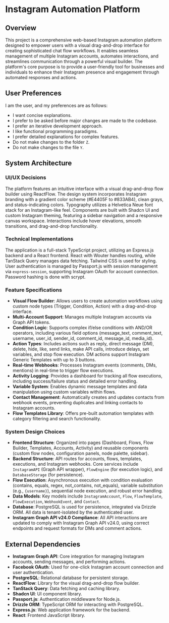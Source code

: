 # Instagram Automation Platform

## Overview
This project is a comprehensive web-based Instagram automation platform designed to empower users with a visual drag-and-drop interface for creating sophisticated chat flow workflows. It enables seamless management of multiple Instagram accounts, automates interactions, and streamlines communication through a powerful visual builder. The platform's core purpose is to provide a user-friendly tool for businesses and individuals to enhance their Instagram presence and engagement through automated responses and actions.

## User Preferences
I am the user, and my preferences are as follows:
- I want concise explanations.
- I prefer to be asked before major changes are made to the codebase.
- I prefer an iterative development approach.
- I like functional programming paradigms.
- I prefer detailed explanations for complex features.
- Do not make changes to the folder `Z`.
- Do not make changes to the file `Y`.

## System Architecture

### UI/UX Decisions
The platform features an intuitive interface with a visual drag-and-drop flow builder using ReactFlow. The design system incorporates Instagram branding with a gradient color scheme (#E4405F to #833AB4), clean grays, and status-indicating colors. Typography utilizes a Helvetica Neue font stack for an Instagram-like feel. Components are built with Shadcn UI and custom Instagram theming, featuring a sidebar navigation and a responsive canvas workspace. Interactions include hover elevations, smooth transitions, and drag-and-drop functionality.

### Technical Implementations
The application is a full-stack TypeScript project, utilizing an Express.js backend and a React frontend. React with Wouter handles routing, while TanStack Query manages data fetching. Tailwind CSS is used for styling. User authentication is managed by Passport.js with session management via `express-session`, supporting Instagram OAuth for account connection. Password hashing is done with scrypt.

### Feature Specifications
- **Visual Flow Builder**: Allows users to create automation workflows using custom node types (Trigger, Condition, Action) with a drag-and-drop interface.
- **Multi-Account Support**: Manages multiple Instagram accounts via Graph API tokens.
- **Condition Logic**: Supports complex if/else conditions with AND/OR operators, including various field options (message_text, comment_text, username, user_id, sender_id, comment_id, message_id, media_id).
- **Action Types**: Includes actions such as reply, direct message (DM), delete, hide, like, send links, make API calls, introduce delays, set variables, and stop flow execution. DM actions support Instagram Generic Templates with up to 3 buttons.
- **Real-time Webhooks**: Processes Instagram events (comments, DMs, mentions) in real-time to trigger flow executions.
- **Activity Logging**: Provides a dashboard for tracking all flow executions, including success/failure status and detailed error handling.
- **Variable System**: Enables dynamic message templates and data manipulation using custom variables within flows.
- **Contact Management**: Automatically creates and updates contacts from webhook events, preventing duplicates and linking contacts to Instagram accounts.
- **Flow Templates Library**: Offers pre-built automation templates with category filtering and search functionality.

### System Design Choices
- **Frontend Structure**: Organized into pages (Dashboard, Flows, Flow Builder, Templates, Accounts, Activity) and reusable components (custom flow nodes, configuration panels, node palette, sidebar).
- **Backend Structure**: API routes for accounts, flows, templates, executions, and Instagram webhooks. Core services include `InstagramAPI` (Graph API wrapper), `FlowEngine` (for execution logic), and `DatabaseStorage` (for persistence).
- **Flow Execution**: Asynchronous execution with condition evaluation (contains, equals, regex, not_contains, not_equals), variable substitution (e.g., `{username}`), sequential node execution, and robust error handling.
- **Data Models**: Key models include `InstagramAccount`, `Flow`, `FlowTemplate`, `FlowExecution`, `WebhookEvent`, and `Contact`.
- **Database**: PostgreSQL is used for persistence, integrated via Drizzle ORM. All data is tenant-isolated by the authenticated user.
- **Instagram Graph API v24.0 Compliance**: All API interactions are updated to comply with Instagram Graph API v24.0, using correct endpoints and request formats for DMs and comment actions.

## External Dependencies
- **Instagram Graph API**: Core integration for managing Instagram accounts, sending messages, and performing actions.
- **Facebook OAuth**: Used for one-click Instagram account connection and user authentication.
- **PostgreSQL**: Relational database for persistent storage.
- **ReactFlow**: Library for the visual drag-and-drop flow builder.
- **TanStack Query**: Data fetching and caching library.
- **Shadcn UI**: UI component library.
- **Passport.js**: Authentication middleware for Node.js.
- **Drizzle ORM**: TypeScript ORM for interacting with PostgreSQL.
- **Express.js**: Web application framework for the backend.
- **React**: Frontend JavaScript library.